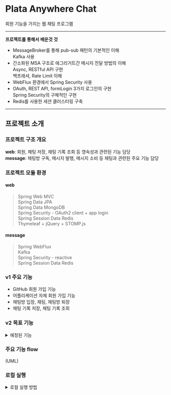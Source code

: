 # Plata Anywhere Chat

회원 기능을 가지는 웹 채팅 프로그램

---

**프로젝트를 통해서 배운것 것**

- MessageBroker를 통해 pub-sub 패턴의 기본적인 이해  
  Kafka 사용
- 간소화된 MSA 구조로 에그리거트간 메시지 전달 방법의 이해  
  Async, RESTful API 구현  
  백프래셔, Rate Limit 이해
- WebFlux 환경에서 Spring Security 사용
- OAuth, REST API, formLogin 3가지 로그인의 구현  
  Spring Security의 구체적인 구현
- Redis를 사용한 세션 클러스터링 구축

---

## 프로젝트 소개

### 프로젝트 구조 개요

**web**: 회원, 채팅 저장, 채팅 기록 조회 등 영속성과 관련된 기능 담당  
**message**: 채팅방 구독, 메시지 발행, 메시지 소비 등 채팅과 관련된 주요 기능 담당

### 프로젝트 모듈 환경

#### web

> Spring Web MVC  
> Spring Data JPA  
> Spring Data MongoDB  
> Spring Security - OAuth2 client + app login  
> Spring Session Data Redis  
> Thymeleaf + jQuery + STOMP.js

#### message

> Spring WebFlux  
> Kafka  
> Spring Security - reactive  
> Spring Session Data Redis

### v1 주요 기능

- GitHub 회원 가입 기능
- 어플리케이션 자체 회원 가입 기능
- 채팅방 입장, 채팅, 채팅방 퇴장
- 채팅 기록 저장, 채팅 기록 조회

### v2 목표 기능

<details>
<summary>
예정된 기능
</summary>
<ul>
<li>채팅방 내 회원 권한 기능 (오퍼레이터 권한, 채금 기능 등)</li>
<li>회원 초대 기능 - 초대 후 채팅방 입장</li>
<li>private 방 개설 - 1:1, N:M 비밀 채팅방</li>
</ul>
</details>

### 주요 기능 flow

(UML)

### 로컬 실행

<details>
<summary>
로컬 실행 방법
</summary>
```
작성중
```
</details>
